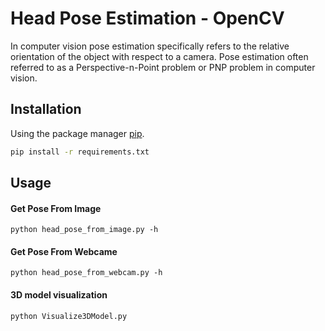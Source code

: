 # Head Pose Estimation - OpenCV

In computer vision pose estimation specifically refers to the relative orientation of the object with respect to a camera. Pose estimation often referred to as a Perspective-n-Point problem or PNP problem in computer vision.

## Installation

Using the package manager [pip](https://pip.pypa.io/en/stable/).

```bash
pip install -r requirements.txt
```

## Usage
#### Get Pose From Image
```
python head_pose_from_image.py -h
```
#### Get Pose From Webcame
```
python head_pose_from_webcam.py -h
```
#### 3D model visualization
```
python Visualize3DModel.py
```